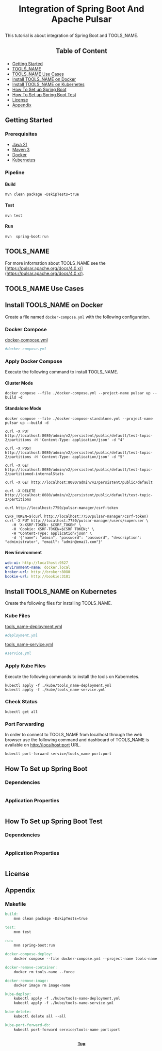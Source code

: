# <p align="center">Integration of Spring Boot And Apache Pulsar</p>

<p align="justify">

This tutorial is about integration of Spring Boot and TOOLS_NAME.

</p>

## <p align="center"> Table of Content </p>

* [Getting Started](#getting-started)
* [TOOLS_NAME](#tools_name)
* [TOOLS_NAME Use Cases](#tools_name-use-cases)
* [Install TOOLS_NAME on Docker](#install-tools_name-on-docker)
* [Install TOOLS_NAME on Kubernetes](#install-tools_name-on-kubernetes)
* [How To Set up Spring Boot](#how-to-set-up-spring-boot)
* [How To Set up Spring Boot Test](#how-to-set-up-spring-boot-test)
* [License](#license)
* [Appendix](#appendix )

## Getting Started

### Prerequisites

* [Java 21](https://www.oracle.com/java/technologies/downloads/)
* [Maven 3](https://maven.apache.org/index.html)
* [Docker](https://www.docker.com/)
* [Kubernetes](https://kubernetes.io/)

### Pipeline

#### Build

```shell
mvn clean package -DskipTests=true 
```

#### Test

```shell
mvn test
```

#### Run

```shell
mvn  spring-boot:run
```

## TOOLS_NAME

<p align="justify">

For more information about TOOLS_NAME see
the [https://pulsar.apache.org/docs/4.0.x/](https://pulsar.apache.org/docs/4.0.x/).

</p>

## TOOLS_NAME Use Cases

## Install TOOLS_NAME on Docker

Create a file named `docker-compose.yml` with the following configuration.

### Docker Compose

[docker-compose.yml](docker-compose.yml)

```yaml
#docker-compose.yml
```

### Apply Docker Compose

Execute the following command to install TOOLS_NAME.

#### Cluster Mode
```shell
docker compose --file ./docker-compose.yml --project-name pulsar up --build -d
```

#### Standalone Mode
```shell
docker compose --file ./docker-compose-standalone.yml --project-name pulsar up --build -d
```

```shell
curl -X PUT http://localhost:8080/admin/v2/persistent/public/default/test-topic-2/partitions -H 'Content-Type: application/json' -d "4"
```

```shell
curl -X POST http://localhost:8080/admin/v2/persistent/public/default/test-topic-2/partitions -H 'Content-Type: application/json' -d "5"
```

```shell
curl -X GET http://localhost:8080/admin/v2/persistent/public/default/test-topic-2/partitioned-internalStats
```

```shell
curl -X GET http://localhost:8080/admin/v2/persistent/public/default
```

```shell
curl -X DELETE http://localhost:8080/admin/v2/persistent/public/default/test-topic-2/partitions
```

```shell
curl http://localhost:7750/pulsar-manager/csrf-token
```

```shell
CSRF_TOKEN=$(curl http://localhost:7750/pulsar-manager/csrf-token)
curl -X PUT http://localhost:7750/pulsar-manager/users/superuser \
   -H 'X-XSRF-TOKEN: $CSRF_TOKEN' \
   -H 'Cookie: XSRF-TOKEN=$CSRF_TOKEN;' \
   -H "Content-Type: application/json" \
   -d '{"name": "admin", "password": "password", "description": "administrator", "email": "admin@email.com"}'
```

#### New Environment
```yaml
web-ui: http://localhost:9527
environment-name: docker.local
broker-url: http://broker:8080
bookie-url: http://bookie:3181
```


## Install TOOLS_NAME on Kubernetes

Create the following files for installing TOOLS_NAME.

### Kube Files

[tools_name-deployment.yml](/kube/tools_name-deployment.yml)

```yaml
#deployment.yml
```

[tools_name-service.yml](/kube/tools_name-service.yml)

```yaml
#service.yml
```

### Apply Kube Files

Execute the following commands to install the tools on Kubernetes.

```shell
kubectl apply -f ./kube/tools_name-deployment.yml
kubectl apply -f ./kube/tools_name-service.yml
```

### Check Status

```shell
kubectl get all
```

### Port Forwarding

<p align="justify">

In order to connect to TOOLS_NAME from localhost through the web browser use the following command and dashboard of
TOOLS_NAME is available on [http://localhost:port](http://localhost:port) URL.

</p>

```shell
kubectl port-forward service/tools_name port:port
```

## How To Set up Spring Boot

### Dependencies

```xml
```

### Application Properties

```yaml
```

## How To Set up Spring Boot Test

### Dependencies

```xml
```

### Application Properties

```yaml
```

## License

## Appendix

### Makefile

```makefile
build:
	mvn clean package -DskipTests=true

test:
	mvn test

run:
	mvn spring-boot:run
	
docker-compose-deploy:
	docker compose --file docker-compose.yml --project-name tools-name up --build -d

docker-remove-container:
	docker rm tools-name --force

docker-remove-image:
	docker image rm image-name

kube-deploy:
	kubectl apply -f ./kube/tools-name-deployment.yml
	kubectl apply -f ./kube/tools-name-service.yml

kube-delete:
	kubectl delete all --all

kube-port-forward-db:
	kubectl port-forward service/tools-name port:port
```

##

**<p align="center"> [Top](#integration-of-spring-boot-and-apache-pulsar) </p>**
